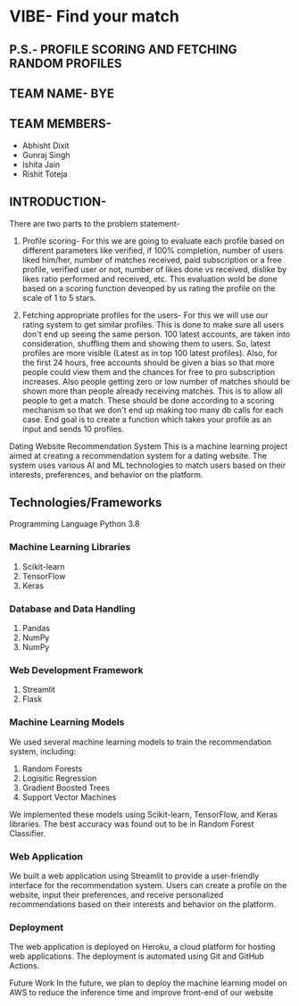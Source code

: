 # VIBE- Find your match
## P.S.- PROFILE SCORING AND FETCHING RANDOM PROFILES

## TEAM NAME- BYE

## TEAM MEMBERS-
* Abhisht Dixit
* Gunraj Singh
* Ishita Jain
* Rishit Toteja

## INTRODUCTION-
There are two parts to the problem statement-
1) Profile scoring- For this we are going to evaluate each profile based on different parameters like verified, if 100% completion, number of users
liked him/her, number of matches received, paid subscription or a free profile, verified user or not, number of likes done vs received, dislike
by likes ratio performed and received, etc. This evaluation wold be done based on a scoring function deveoped by us rating the profile on the scale of 1 to 5 stars.

2) Fetching appropriate profiles for the users- For this we will use our rating system to get similar profiles. This is done to make sure all users don't end up seeing the same person. 100 latest accounts, are taken into consideration, shuffling them and showing them to users. So, latest profiles are more visible (Latest as in top 100 latest profiles). Also, for the first 24 hours, free accounts should be given a bias so that more people could view them and the chances for free to pro subscription increases. Also people getting zero or low number of matches should be shown more than people already receiving matches. This is to allow all people to get a match. These should be done according to a scoring mechanism so that we don't end up making too many db calls for each case. End goal is to create a function which takes your profile as an input and sends 10 profiles.



Dating Website Recommendation System
This is a machine learning project aimed at creating a recommendation system for a dating website. The system uses various AI and ML technologies to match users based on their interests, preferences, and behavior on the platform.

## Technologies/Frameworks

Programming Language
Python 3.8

### Machine Learning Libraries
1) Scikit-learn
2) TensorFlow
3) Keras

### Database and Data Handling
1) Pandas
2) NumPy
3) NumPy

### Web Development Framework
1) Streamlit
2) Flask

### Machine Learning Models

We used several machine learning models to train the recommendation system, including:

1) Random Forests
2) Logisitic Regression
3) Gradient Boosted Trees
4) Support Vector Machines

We implemented these models using Scikit-learn, TensorFlow, and Keras libraries. The best accuracy was found out to be in Random Forest Classifier.

### Web Application

We built a web application using Streamlit to provide a user-friendly interface for the recommendation system. Users can create a profile on the website, input their preferences, and receive personalized recommendations based on their interests and behavior on the platform.

### Deployment
The web application is deployed on Heroku, a cloud platform for hosting web applications. The deployment is automated using Git and GitHub Actions.

Future Work
In the future, we plan to deploy the machine learning model on AWS to reduce the inference time and improve front-end of our website
